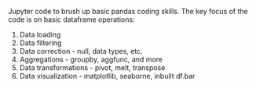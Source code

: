 Jupyter code to brush up basic pandas coding skills. The key focus of the code is on basic dataframe operations:

1. Data loading
2. Data filtering
3. Data correction - null, data types, etc.
4. Aggregations - groupby, aggfunc, and more
5. Data transformations - pivot, melt, transpose
6. Data visualization - matplotlib, seaborne, inbuilt df.bar
   
